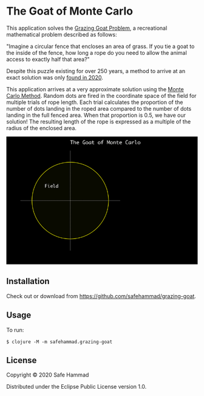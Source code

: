 # The Goat of Monte Carlo

This application solves the [Grazing Goat Problem](https://mathworld.wolfram.com/GoatProblem.html),
a recreational mathematical problem described as follows:

"Imagine a circular fence that encloses an area of grass. If you tie a goat to the inside of the fence, how
long a rope do you need to allow the animal access to exactly half that area?"

Despite this puzzle existing for over 250 years, a method to arrive at an exact solution was only
[found in 2020](https://www.quantamagazine.org/after-centuries-a-seemingly-simple-math-problem-gets-an-exact-solution-20201209/).

This application arrives at a very approximate solution using the [Monte Carlo Method](https://en.wikipedia.org/wiki/Monte_Carlo_method).
Random dots are fired in the coordinate space of the field for multiple trials of rope length. Each trial calculates the proportion of
the number of dots landing in the roped area compared to the number of dots landing in the full fenced area. When that proportion is
0.5, we have our solution! The resulting length of the rope is expressed as a multiple of the radius of the enclosed area.


![](https://raw.githubusercontent.com/safehammad/grazing-goat/main/animation.gif)

## Installation

Check out or download from https://github.com/safehammad/grazing-goat.

## Usage

To run:

    $ clojure -M -m safehammad.grazing-goat

## License

Copyright © 2020 Safe Hammad

Distributed under the Eclipse Public License version 1.0.
